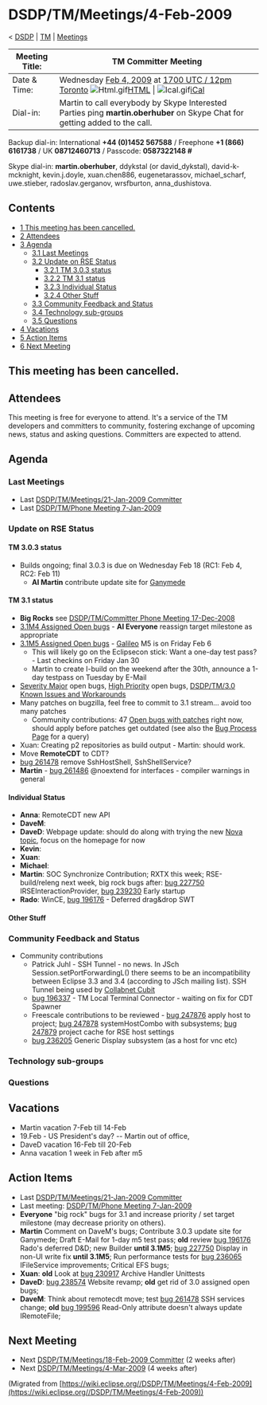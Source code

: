 

DSDP/TM/Meetings/4-Feb-2009
===========================

< [DSDP](/DSDP "DSDP")‎ | [TM](/DSDP/TM "DSDP/TM")‎ | [Meetings](/DSDP/TM/Meetings "DSDP/TM/Meetings")

| Meeting Title: | **TM Committer Meeting** |
| --- | --- |
| Date & Time: | Wednesday [Feb 4, 2009](/index.php?title=Feb_4,_2009&action=edit&redlink=1 "Feb 4, 2009 (page does not exist)") at [1700 UTC / 12pm Toronto](http://www.timeanddate.com/worldclock/fixedtime.html?month=2&day=4&year=2009&hour=17&min=00&sec=0&p1=0)   ![Html.gif](https://raw.githubusercontent.com/wiki/eclipse-datatools/.github/images/Html.gif)[HTML](http://www.google.com/calendar/embed?src=vn70im36r00qeusu8nme50cils@group.calendar.google.com&ctz=Canada/Toronto) \| ![Ical.gif](https://raw.githubusercontent.com/wiki/eclipse-datatools/.github/images/Ical.gif)[iCal](http://www.google.com/calendar/ical/vn70im36r00qeusu8nme50cils@group.calendar.google.com/public/basic.ics) |
| Dial-in: | Martin to call everybody by Skype   Interested Parties ping **martin.oberhuber** on Skype Chat for getting added to the call. |

Backup dial-in: International **+44 (0)1452 567588** / Freephone **+1 (866) 6161738** / UK **08712460713** / Passcode: **0587322148 #**

Skype dial-in: **martin.oberhuber**, ddykstal (or david\_dykstal), david-k-mcknight, kevin.j.doyle, xuan.chen886, eugenetarassov, michael\_scharf, uwe.stieber, radoslav.gerganov, wrsfburton, anna_dushistova.  

  

Contents
--------

*   [1 This meeting has been cancelled.](#This-meeting-has-been-cancelled.)
*   [2 Attendees](#Attendees)
*   [3 Agenda](#Agenda)
    *   [3.1 Last Meetings](#Last-Meetings)
    *   [3.2 Update on RSE Status](#Update-on-RSE-Status)
        *   [3.2.1 TM 3.0.3 status](#TM-3.0.3-status)
        *   [3.2.2 TM 3.1 status](#TM-3.1-status)
        *   [3.2.3 Individual Status](#Individual-Status)
        *   [3.2.4 Other Stuff](#Other-Stuff)
    *   [3.3 Community Feedback and Status](#Community-Feedback-and-Status)
    *   [3.4 Technology sub-groups](#Technology-sub-groups)
    *   [3.5 Questions](#Questions)
*   [4 Vacations](#Vacations)
*   [5 Action Items](#Action-Items)
*   [6 Next Meeting](#Next-Meeting)

This meeting has been cancelled.
--------------------------------

Attendees
---------

This meeting is free for everyone to attend. It's a service of the TM developers and committers to community, fostering exchange of upcoming news, status and asking questions. Committers are expected to attend.

  

Agenda
------

### Last Meetings

*   Last [DSDP/TM/Meetings/21-Jan-2009 Committer](/DSDP/TM/Meetings/21-Jan-2009_Committer "DSDP/TM/Meetings/21-Jan-2009 Committer")
*   Last [DSDP/TM/Phone Meeting 7-Jan-2009](/DSDP/TM/Phone_Meeting_7-Jan-2009 "DSDP/TM/Phone Meeting 7-Jan-2009")

### Update on RSE Status

#### TM 3.0.3 status

*   Builds ongoing; final 3.0.3 is due on Wednesday Feb 18 (RC1: Feb 4, RC2: Feb 11)
    *   **AI Martin** contribute update site for [Ganymede](/Ganymede "Ganymede")

#### TM 3.1 status

*   **Big Rocks** see [DSDP/TM/Committer Phone Meeting 17-Dec-2008](/DSDP/TM/Committer_Phone_Meeting_17-Dec-2008 "DSDP/TM/Committer Phone Meeting 17-Dec-2008")
*   [3.1M4 Assigned Open bugs](https://bugs.eclipse.org/bugs/buglist.cgi?query_format=advanced&product=Target+Management&target_milestone=3.0&target_milestone=3.0.1&target_milestone=3.0.2&target_milestone=3.1+M2&target_milestone=3.1+M3&target_milestone=3.1+M4&bug_status=UNCONFIRMED&bug_status=NEW&bug_status=ASSIGNED&bug_status=REOPENED&cmdtype=doit) \- **AI Everyone** reassign target milestone as appropriate
*   [3.1M5 Assigned Open bugs](https://bugs.eclipse.org/bugs/buglist.cgi?query_format=advanced&product=Target+Management&target_milestone=3.1+M5&bug_status=UNCONFIRMED&bug_status=NEW&bug_status=ASSIGNED&bug_status=REOPENED&cmdtype=doit) \- [Galileo](/Galileo "Galileo") M5 is on Friday Feb 6
    *   This will likely go on the Eclipsecon stick: Want a one-day test pass? - Last checkins on Friday Jan 30
    *   Martin to create I-build on the weekend after the 30th, announce a 1-day testpass on Tuesday by E-Mail
*   [Severity Major](https://bugs.eclipse.org/bugs/buglist.cgi?query_format=advanced&classification=DSDP&product=Target+Management&bug_status=UNCONFIRMED&bug_status=NEW&bug_status=ASSIGNED&bug_status=REOPENED&bug_severity=blocker&bug_severity=critical&bug_severity=major&cmdtype=doit) open bugs, [High Priority](https://bugs.eclipse.org/bugs/buglist.cgi?query_format=advanced&classification=DSDP&product=Target+Management&bug_status=UNCONFIRMED&bug_status=NEW&bug_status=ASSIGNED&bug_status=REOPENED&cmdtype=doit&field0-0-0=priority&type0-0-0=regexp&value0-0-0=P%5B12%5D&field0-0-1=bug_severity&type0-0-1=regexp&value0-0-1=blocker%7Ccritical%7Cmajor) open bugs, [DSDP/TM/3.0 Known Issues and Workarounds](/DSDP/TM/3.0_Known_Issues_and_Workarounds "DSDP/TM/3.0 Known Issues and Workarounds")
*   Many patches on bugzilla, feel free to commit to 3.1 stream... avoid too many patches
    *   Community contributions: 47 [Open bugs with patches](https://bugs.eclipse.org/bugs/buglist.cgi?query_format=advanced&classification=DSDP&product=Target+Management&bug_status=UNCONFIRMED&bug_status=NEW&bug_status=ASSIGNED&bug_status=REOPENED&cmdtype=doit&field0-0-0=attachments.ispatch&type0-0-0=equals&value0-0-0=1) right now, should apply before patches get outdated (see also the [Bug Process Page](https://www.eclipse.org/dsdp/tm/development/bug_process.php) for a query)
*   Xuan: Creating p2 repositories as build output - Martin: should work.
*   Move **RemoteCDT** to CDT?
*   [bug 261478](https://bugs.eclipse.org/bugs/show_bug.cgi?id=261478) remove SshHostShell, SshShellService?
*   **Martin** \- [bug 261486](https://bugs.eclipse.org/bugs/show_bug.cgi?id=261486) @noextend for interfaces - compiler warnings in general

#### Individual Status

*   **Anna**: RemoteCDT new API
*   **DaveM**:
*   **DaveD**: Webpage update: should do along with trying the new [Nova topic](http://dev.eclipse.org/mhonarc/lists/eclipse.org-committers/msg00725.html), focus on the homepage for now
*   **Kevin**:
*   **Xuan**:
*   **Michael**:
*   **Martin**: SOC Synchronize Contribution; RXTX this week; RSE-build/releng next week, big rock bugs after: [bug 227750](https://bugs.eclipse.org/bugs/show_bug.cgi?id=227750) IRSEInteractionProvider, [bug 239230](https://bugs.eclipse.org/bugs/show_bug.cgi?id=239230) Early startup
*   **Rado**: WinCE, [bug 196176](https://bugs.eclipse.org/bugs/show_bug.cgi?id=196176) \- Deferred drag&drop SWT

#### Other Stuff

### Community Feedback and Status

*   Community contributions
    *   Patrick Juhl - SSH Tunnel - no news. In JSch Session.setPortForwardingL() there seems to be an incompatibility between Eclipse 3.3 and 3.4 (according to JSch mailing list). SSH Tunnel being used by [Collabnet Cubit](http://desktop-eclipse.open.collab.net/source/browse/desktop-eclipse/trunk/plugins/com.collabnet.cubit/)
    *   [bug 196337](https://bugs.eclipse.org/bugs/show_bug.cgi?id=196337) \- TM Local Terminal Connector - waiting on fix for CDT Spawner
    *   Freescale contributions to be reviewed - [bug 247876](https://bugs.eclipse.org/bugs/show_bug.cgi?id=247876) apply host to project; [bug 247878](https://bugs.eclipse.org/bugs/show_bug.cgi?id=247878) systemHostCombo with subsystems; [bug 247879](https://bugs.eclipse.org/bugs/show_bug.cgi?id=247879) project cache for RSE host settings
    *   [bug 236205](https://bugs.eclipse.org/bugs/show_bug.cgi?id=236205) Generic Display subsystem (as a host for vnc etc)

### Technology sub-groups

### Questions

Vacations
---------

*   Martin vacation 7-Feb till 14-Feb
*   19.Feb - US President's day? -- Martin out of office,
*   DaveD vacation 16-Feb till 20-Feb
*   Anna vacation 1 week in Feb after m5

Action Items
------------

*   Last [DSDP/TM/Meetings/21-Jan-2009 Committer](/DSDP/TM/Meetings/21-Jan-2009_Committer "DSDP/TM/Meetings/21-Jan-2009 Committer")
*   Last meeting: [DSDP/TM/Phone Meeting 7-Jan-2009](/DSDP/TM/Phone_Meeting_7-Jan-2009 "DSDP/TM/Phone Meeting 7-Jan-2009")
*   **Everyone** "big rock" bugs for 3.1 and increase priority / set target milestone (may decrease priority on others).
*   **Martin** Comment on DaveM's bugs; Contribute 3.0.3 update site for Ganymede; Draft E-Mail for 1-day m5 test pass; **old** review [bug 196176](https://bugs.eclipse.org/bugs/show_bug.cgi?id=196176) Rado's deferred D&D; new Builder **until 3.1M5**; [bug 227750](https://bugs.eclipse.org/bugs/show_bug.cgi?id=227750) Display in non-UI write fix **until 3.1M5**; Run performance tests for [bug 236065](https://bugs.eclipse.org/bugs/show_bug.cgi?id=236065) IFileService improvements; Critical EFS bugs;
*   **Xuan**: **old** Look at [bug 230917](https://bugs.eclipse.org/bugs/show_bug.cgi?id=230917) Archive Handler Unittests
*   **DaveD**: [bug 238574](https://bugs.eclipse.org/bugs/show_bug.cgi?id=238574) Website revamp; **old** get rid of 3.0 assigned open bugs;
*   **DaveM**: Think about remotecdt move; test [bug 261478](https://bugs.eclipse.org/bugs/show_bug.cgi?id=261478) SSH services change; **old** [bug 199596](https://bugs.eclipse.org/bugs/show_bug.cgi?id=199596) Read-Only attribute doesn't always update IRemoteFile;

Next Meeting
------------

*   Next [DSDP/TM/Meetings/18-Feb-2009 Committer](/DSDP/TM/Meetings/18-Feb-2009_Committer "DSDP/TM/Meetings/18-Feb-2009 Committer") (2 weeks after)
*   Next [DSDP/TM/Meetings/4-Mar-2009](/DSDP/TM/Meetings/4-Mar-2009 "DSDP/TM/Meetings/4-Mar-2009") (4 weeks after)


(Migrated from [https://wiki.eclipse.org//DSDP/TM/Meetings/4-Feb-2009](https://wiki.eclipse.org//DSDP/TM/Meetings/4-Feb-2009))